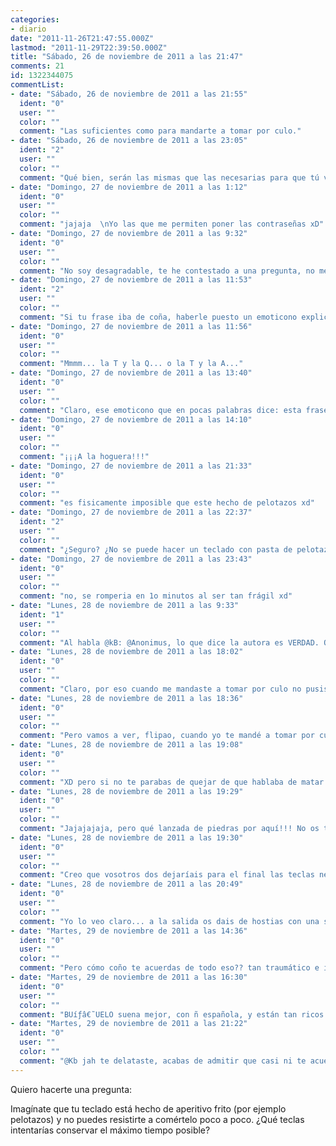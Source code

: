 ```yaml
---
categories:
- diario
date: "2011-11-26T21:47:55.000Z"
lastmod: "2011-11-29T22:39:50.000Z"
title: "Sábado, 26 de noviembre de 2011 a las 21:47"
comments: 21
id: 1322344075
commentList:
- date: "Sábado, 26 de noviembre de 2011 a las 21:55"
  ident: "0"
  user: ""
  color: ""
  comment: "Las suficientes como para mandarte a tomar por culo."
- date: "Sábado, 26 de noviembre de 2011 a las 23:05"
  ident: "2"
  user: ""
  color: ""
  comment: "Qué bien, serán las mismas que las necesarias para que tú vengas conmigo al mismo sitio =) Me encanta la gente desagradable como tú, sois tan vulgares que me hacéis sentir por encima de la mayoría de la población del planeta. Gracias de corazón :P"
- date: "Domingo, 27 de noviembre de 2011 a las 1:12"
  ident: "0"
  user: ""
  color: ""
  comment: "jajaja  \nYo las que me permiten poner las contraseñas xD"
- date: "Domingo, 27 de noviembre de 2011 a las 9:32"
  ident: "0"
  user: ""
  color: ""
  comment: "No soy desagradable, te he contestado a una pregunta, no me creo superior simplemente he aplicado la teoría de @kb sobre que mandar a alguien a tomar por culo no es malo, es mas ella dice que se despide así, si no te gusta se lo dices a ella.  \n  \n¿Ves @kb? a la gran mayoría de personas no les parece muy guay que les manden a tomar por culo así que :zasca:"
- date: "Domingo, 27 de noviembre de 2011 a las 11:53"
  ident: "2"
  user: ""
  color: ""
  comment: "Si tu frase iba de coña, haberle puesto un emoticono explicativo, que para algo sirven ¬¬"
- date: "Domingo, 27 de noviembre de 2011 a las 11:56"
  ident: "0"
  user: ""
  color: ""
  comment: "Mmmm... la T y la Q... o la T y la A..."
- date: "Domingo, 27 de noviembre de 2011 a las 13:40"
  ident: "0"
  user: ""
  color: ""
  comment: "Claro, ese emoticono que en pocas palabras dice: esta frase es una indirecta para @kb. de esos tengo un puñao (sarcasm)"
- date: "Domingo, 27 de noviembre de 2011 a las 14:10"
  ident: "0"
  user: ""
  color: ""
  comment: "¡¡¡A la hoguera!!!"
- date: "Domingo, 27 de noviembre de 2011 a las 21:33"
  ident: "0"
  user: ""
  color: ""
  comment: "es fisicamente imposible que este hecho de pelotazos xd"
- date: "Domingo, 27 de noviembre de 2011 a las 22:37"
  ident: "2"
  user: ""
  color: ""
  comment: "¿Seguro? ¿No se puede hacer un teclado con pasta de pelotazos?"
- date: "Domingo, 27 de noviembre de 2011 a las 23:43"
  ident: "0"
  user: ""
  color: ""
  comment: "no, se romperia en 1o minutos al ser tan frágil xd"
- date: "Lunes, 28 de noviembre de 2011 a las 9:33"
  ident: "1"
  user: ""
  color: ""
  comment: "Al habla @kB: @Anonimus, lo que dice la autora es VERDAD. O sea, si vas a mandar a tomar por culo a alguien de buen rollo tienes que poner un emoticono o una frase que haga entender que estas de broma, poooorque si te fiiiijas, yo siempre que lo hago pongo algo como \"=DDDDDDDDD\" o algo así, y a nadie le sienta mal. Por tanto, todo esto que has dicho me parece otra de tus excusas inutiles para encubrir uno de tus comentarios inútiles.  \nHE DICHO!!!  \ny... me retiro ya.  \nP.D.: :zasca:"
- date: "Lunes, 28 de noviembre de 2011 a las 18:02"
  ident: "0"
  user: ""
  color: ""
  comment: "Claro, por eso cuando me mandaste a tomar por culo no pusiste ningún emoticono XD que escusa mas cutre y mal pensada, si me dijiste secamente: ale me voy, vete a tomar por culo. Pero claro ¿quien no se va a tomar en mitad de una discusión eso como un alago? solo los tontos, es como si zp le dice a rajoy: vete a tomar por culo. Pues al día siguente en los periodicos aperecería: zp se despide cariñosamente de rajoy un gesto muy bonito.  \nXD bueno que aunque hubieses puesto un emoticono eso en mitad de una discusión no suena a alago.  \nPD: :zasca:"
- date: "Lunes, 28 de noviembre de 2011 a las 18:36"
  ident: "0"
  user: ""
  color: ""
  comment: "Pero vamos a ver, flipao, cuando yo te mandé a tomar por culo por primera vez NO estabamos discutiendo (:zasca:), a lo mejor en tu extraña imaginacion si, pero en la realidad no, es que ni siquiera estabamos teniendo una conversacion, yo simplemente me aburria y decia cosas aleatorias al aire, a lo mejor tu te creias que te estaba hablando a ti, pero bueno... simplemente me despedí, y \"ale me voy\" (si es que dije eso, que no me acuerdo) es claramente una frase amistosa o de buen rollo...   \nY YA ESTí, CAGUENLAOSTIAPUTA ^________^"
- date: "Lunes, 28 de noviembre de 2011 a las 19:08"
  ident: "0"
  user: ""
  color: ""
  comment: "XD pero si no te parabas de quejar de que hablaba de matar a tao pai pai con mi kame hame ha y decirme que me callase y que parecía subnormal y luego te despediste con tu \'\'vete a tomar por culo\'\' aquí el único flipao que hay eres tú, que ter gusta mucho tergiversar las cosas a tu favor.Y si en un principio me dijiste eso de que estabas diciendo frases aleatorias y que no me hacías ni puto caso pero como te picas tanto acabaste diciendo que parecía subnormal.  \nPD: :zasca: pedrasca."
- date: "Lunes, 28 de noviembre de 2011 a las 19:29"
  ident: "0"
  user: ""
  color: ""
  comment: "Jajajajaja, pero qué lanzada de piedras por aquí!!! No os tiréis el Peñón encima, anda xD"
- date: "Lunes, 28 de noviembre de 2011 a las 19:30"
  ident: "0"
  user: ""
  color: ""
  comment: "Creo que vosotros dos dejaríais para el final las teclas necesarias para enviar un Zasca al otro."
- date: "Lunes, 28 de noviembre de 2011 a las 20:49"
  ident: "0"
  user: ""
  color: ""
  comment: "Yo lo veo claro... a la salida os dais de hostias con una silla y ya. ¡A SILLAZOS! xD"
- date: "Martes, 29 de noviembre de 2011 a las 14:36"
  ident: "0"
  user: ""
  color: ""
  comment: "Pero cómo coño te acuerdas de todo eso?? tan traumático e importante fue para ti ese momento!?!?! no me acuerdo ni de la mitad de cosas que has dicho o__o  \nHala, ya me he rallao.  \nNo, @Yuzu, digo, PROFITEROL, yo dejaría la x, la d y el Bloq Mayús ;D xD  \nP.D.: Vete a tomar por culo, @Anonimus xDDDD"
- date: "Martes, 29 de noviembre de 2011 a las 16:30"
  ident: "0"
  user: ""
  color: ""
  comment: "BUíƒâ€˜UELO suena mejor, con ñ española, y están tan ricos rellenos de crema pastelera... *_____*"
- date: "Martes, 29 de noviembre de 2011 a las 21:22"
  ident: "0"
  user: ""
  color: ""
  comment: "@Kb jah te delataste, acabas de admitir que casi ni te acuerdas de eso, no esque fuese traumatico, pero de cosas como estas hay que acordarse para poder decir: jah, te calle la boca @kb :zasca:  \nY sí esta vez he pillado el sarcasmo en tu frase XD."
---
```


Quiero hacerte una pregunta:  
  
Imagínate que tu teclado está hecho de aperitivo frito (por ejemplo pelotazos) y no puedes resistirte a comértelo poco a poco. ¿Qué teclas intentarías conservar el máximo tiempo posible?